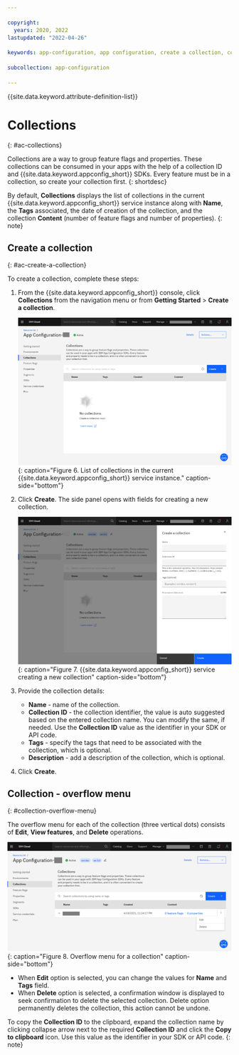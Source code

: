 ```yaml
---

copyright:
  years: 2020, 2022
lastupdated: "2022-04-26"

keywords: app-configuration, app configuration, create a collection, collections, properties, property

subcollection: app-configuration

---
```


{{site.data.keyword.attribute-definition-list}}

# Collections
{: #ac-collections}

Collections are a way to group feature flags and properties. These collections can be consumed in your apps with the help of a collection ID and {{site.data.keyword.appconfig_short}} SDKs. Every feature must be in a collection, so create your collection first.
{: shortdesc}

By default, **Collections** displays the list of collections in the current {{site.data.keyword.appconfig_short}} service instance along with **Name**, the **Tags** associated, the date of creation of the collection, and the collection **Content** (number of feature flags and number of properties).
{: note}

## Create a collection
{: #ac-create-a-collection}

To create a collection, complete these steps:

1. From the {{site.data.keyword.appconfig_short}} console, click **Collections** from the navigation menu or from **Getting Started** > **Create a collection**.

   ![List of collections](images/ac-collections-default.png "List of collections in the current {{site.data.keyword.appconfig_short}} service instance"){: caption="Figure 6. List of collections in the current {{site.data.keyword.appconfig_short}} service instance." caption-side="bottom"}

1. Click **Create**. The side panel opens with fields for creating a new collection.

   ![Create a collection](images/ac-collections-create.png "Creating a collection"){: caption="Figure 7. {{site.data.keyword.appconfig_short}} service creating a new collection" caption-side="bottom"}

1. Provide the collection details:
   - **Name** - name of the collection.
   - **Collection ID** - the collection identifier, the value is auto suggested based on the entered collection name. You can modify the same, if needed. Use the **Collection ID** value as the identifier in your SDK or API code.
   - **Tags** - specify the tags that need to be associated with the collection, which is optional.
   - **Description** - add a description of the collection, which is optional.
1. Click **Create**.

## Collection - overflow menu
{: #collection-overflow-menu}

The overflow menu for each of the collection (three vertical dots) consists of **Edit**, **View features**, and **Delete** operations.

![Overflow menu for a collection](images/ac-collections-overflow-menu.png "Overflow menu for a collection"){: caption="Figure 8. Overflow menu for a collection" caption-side="bottom"}

* When **Edit** option is selected, you can change the values for **Name** and **Tags** field.
* When **Delete** option is selected, a confirmation window is displayed to seek confirmation to delete the selected collection. Delete option permanently deletes the collection, this action cannot be undone.

To copy the **Collection ID** to the clipboard, expand the collection name by clicking collapse arrow next to the required **Collection ID** and click the **Copy to clipboard** icon. Use this value as the identifier in your SDK or API code.
{: note}
